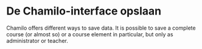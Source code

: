 # De Chamilo-interface opslaan

Chamilo offers different ways to save data. It is possible to save a complete course \(or almost so\) or a course element in particular, but only as administrator or teacher.

